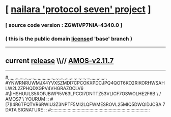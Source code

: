 
# [ [nailara 'protocol seven' project](http://nailara.network/) ]

### [ source code version : ZGWIVP7NIA-4340.0 ]

### ( this is the public domain [license](../license)d 'base' branch )
---
## current [release](https://github.com/nailara-technologies/protocol-7/releases) \\\\// [AMOS-v2.11.7](https://github.com/nailara-technologies/protocol-7/releases/tag/AMOS-v2.11.7)
---

#,,,,,,..,...,..,,,..,,,,,,,,,,,,,..,,.,.,..,,..,,...,...,...,...,,,,,,,.,,,.,
#YNWRNRUWMJX4YVXSZMDI7CPCOKXPDCJPQ4QOT6KO2RIKORHWSAHLW2L2ZPHQDXGPV4VHGRAZOCLV6
#\\\|IHSHUULS5ROPJBWPI5V63LPCGI7DNTTZ53VLICF7OSWOLHE2F6B \ / AMOS7 \ YOURUM ::
#\[7]I4R6TFQTVR6RWIU3Z3NPTF5MI2LQFWMESROVL25MIQ5DWQIDJCBA 7  DATA SIGNATURE ::
#:::::::::::::::::::::::::::::::::::::::::::::::::::::::::::::::::::::::::::::
